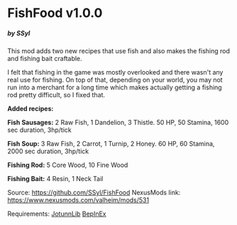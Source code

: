 # FishFood v1.0.0
##### by SSyl
This mod adds two new recipes that use fish and also makes the fishing rod and fishing bait craftable.

I felt that fishing in the game was mostly overlooked and there wasn't any real use for fishing. On top of that, depending on your world, you may not run into a merchant for a long time which makes actually getting a fishing rod pretty difficult, so I fixed that.

**Added recipes:**

**Fish Sausages:** 2 Raw Fish, 1 Dandelion, 3 Thistle. 50 HP, 50 Stamina, 1600 sec duration, 3hp/tick

**Fish Soup:** 3 Raw Fish, 2 Carrot, 1 Turnip, 2 Honey. 60 HP, 60 Stamina, 2000 sec duration, 3hp/tick

**Fishing Rod:** 5 Core Wood, 10 Fine Wood

**Fishing Bait:** 4 Resin, 1 Neck Tail

Source: https://github.com/SSyl/FishFood
NexusMods link: https://www.nexusmods.com/valheim/mods/531


Requirements:
[JotunnLib](https://www.nexusmods.com/valheim/mods/507)
[BepInEx](https://valheim.thunderstore.io/package/denikson/BepInExPack_Valheim/)